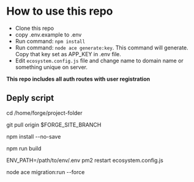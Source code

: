 # How to use this repo

- Clone this repo
- copy .env.example to .env
- Run command: `npm install`
- Run command: `node ace generate:key`. This command will generate. Copy that key set as APP_KEY in .env file.
- Edit `ecosystem.config.js` file and change name to domain name or something unique on server.

**This repo includes all auth routes with user registration**

## Deply script


cd /home/forge/project-folder

git pull origin $FORGE_SITE_BRANCH

npm install --no-save

npm run build


ENV_PATH=/path/to/env/.env pm2 restart ecosystem.config.js

node ace migration:run --force
